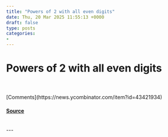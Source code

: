 ```yaml
---
title: "Powers of 2 with all even digits"
date: Thu, 20 Mar 2025 11:55:13 +0000
draft: false
type: posts
categories: 
- 
---
```

# Powers of 2 with all even digits

<br/>

<br/>
[Comments](https://news.ycombinator.com/item?id=43421934)

#### [Source](https://oeis.org/A068994)

<br/>
---
